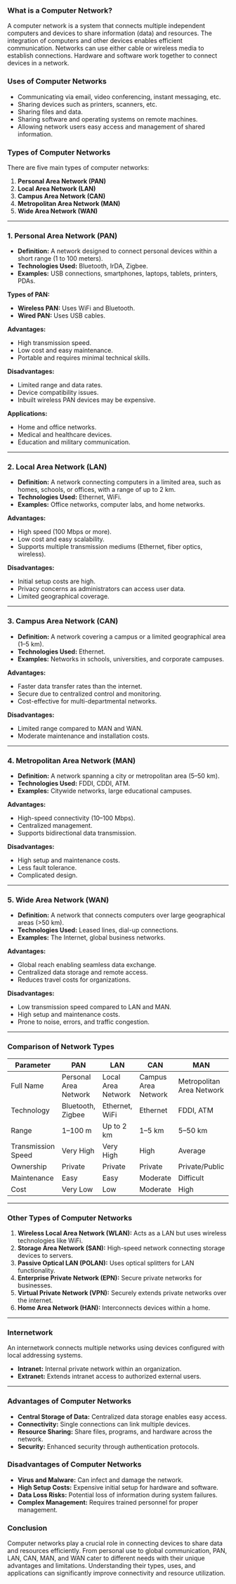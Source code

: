 ### **What is a Computer Network?**
A computer network is a system that connects multiple independent computers and devices to share information (data) and resources. The integration of computers and other devices enables efficient communication. Networks can use either cable or wireless media to establish connections. Hardware and software work together to connect devices in a network.

### **Uses of Computer Networks**
- Communicating via email, video conferencing, instant messaging, etc.
- Sharing devices such as printers, scanners, etc.
- Sharing files and data.
- Sharing software and operating systems on remote machines.
- Allowing network users easy access and management of shared information.

### **Types of Computer Networks**
There are five main types of computer networks:
1. **Personal Area Network (PAN)**
2. **Local Area Network (LAN)**
3. **Campus Area Network (CAN)**
4. **Metropolitan Area Network (MAN)**
5. **Wide Area Network (WAN)**

---

### **1. Personal Area Network (PAN)**
- **Definition:** A network designed to connect personal devices within a short range (1 to 100 meters).
- **Technologies Used:** Bluetooth, IrDA, Zigbee.
- **Examples:** USB connections, smartphones, laptops, tablets, printers, PDAs.

**Types of PAN:**
- **Wireless PAN:** Uses WiFi and Bluetooth.
- **Wired PAN:** Uses USB cables.

**Advantages:**
- High transmission speed.
- Low cost and easy maintenance.
- Portable and requires minimal technical skills.

**Disadvantages:**
- Limited range and data rates.
- Device compatibility issues.
- Inbuilt wireless PAN devices may be expensive.

**Applications:**
- Home and office networks.
- Medical and healthcare devices.
- Education and military communication.

---

### **2. Local Area Network (LAN)**
- **Definition:** A network connecting computers in a limited area, such as homes, schools, or offices, with a range of up to 2 km.
- **Technologies Used:** Ethernet, WiFi.
- **Examples:** Office networks, computer labs, and home networks.

**Advantages:**
- High speed (100 Mbps or more).
- Low cost and easy scalability.
- Supports multiple transmission mediums (Ethernet, fiber optics, wireless).

**Disadvantages:**
- Initial setup costs are high.
- Privacy concerns as administrators can access user data.
- Limited geographical coverage.

---

### **3. Campus Area Network (CAN)**
- **Definition:** A network covering a campus or a limited geographical area (1–5 km).
- **Technologies Used:** Ethernet.
- **Examples:** Networks in schools, universities, and corporate campuses.

**Advantages:**
- Faster data transfer rates than the internet.
- Secure due to centralized control and monitoring.
- Cost-effective for multi-departmental networks.

**Disadvantages:**
- Limited range compared to MAN and WAN.
- Moderate maintenance and installation costs.

---

### **4. Metropolitan Area Network (MAN)**
- **Definition:** A network spanning a city or metropolitan area (5–50 km).
- **Technologies Used:** FDDI, CDDI, ATM.
- **Examples:** Citywide networks, large educational campuses.

**Advantages:**
- High-speed connectivity (10–100 Mbps).
- Centralized management.
- Supports bidirectional data transmission.

**Disadvantages:**
- High setup and maintenance costs.
- Less fault tolerance.
- Complicated design.

---

### **5. Wide Area Network (WAN)**
- **Definition:** A network that connects computers over large geographical areas (>50 km).
- **Technologies Used:** Leased lines, dial-up connections.
- **Examples:** The Internet, global business networks.

**Advantages:**
- Global reach enabling seamless data exchange.
- Centralized data storage and remote access.
- Reduces travel costs for organizations.

**Disadvantages:**
- Low transmission speed compared to LAN and MAN.
- High setup and maintenance costs.
- Prone to noise, errors, and traffic congestion.

---

### **Comparison of Network Types**
| Parameter           | PAN                 | LAN                 | CAN                 | MAN                 | WAN                 |
|---------------------|---------------------|---------------------|---------------------|---------------------|---------------------|
| Full Name          | Personal Area Network | Local Area Network  | Campus Area Network | Metropolitan Area Network | Wide Area Network |
| Technology         | Bluetooth, Zigbee   | Ethernet, WiFi      | Ethernet            | FDDI, ATM           | Leased Line, Dial-Up|
| Range              | 1–100 m            | Up to 2 km          | 1–5 km             | 5–50 km            | >50 km              |
| Transmission Speed | Very High           | Very High           | High                | Average             | Low                 |
| Ownership          | Private             | Private             | Private             | Private/Public      | Private/Public      |
| Maintenance        | Easy                | Easy                | Moderate            | Difficult           | Very Difficult      |
| Cost               | Very Low            | Low                 | Moderate            | High                | Very High           |

---

### **Other Types of Computer Networks**
1. **Wireless Local Area Network (WLAN):** Acts as a LAN but uses wireless technologies like WiFi.
2. **Storage Area Network (SAN):** High-speed network connecting storage devices to servers.
3. **Passive Optical LAN (POLAN):** Uses optical splitters for LAN functionality.
4. **Enterprise Private Network (EPN):** Secure private networks for businesses.
5. **Virtual Private Network (VPN):** Securely extends private networks over the internet.
6. **Home Area Network (HAN):** Interconnects devices within a home.

---

### **Internetwork**
An internetwork connects multiple networks using devices configured with local addressing systems.

- **Intranet:** Internal private network within an organization.
- **Extranet:** Extends intranet access to authorized external users.

---

### **Advantages of Computer Networks**
- **Central Storage of Data:** Centralized data storage enables easy access.
- **Connectivity:** Single connections can link multiple devices.
- **Resource Sharing:** Share files, programs, and hardware across the network.
- **Security:** Enhanced security through authentication protocols.

### **Disadvantages of Computer Networks**
- **Virus and Malware:** Can infect and damage the network.
- **High Setup Costs:** Expensive initial setup for hardware and software.
- **Data Loss Risks:** Potential loss of information during system failures.
- **Complex Management:** Requires trained personnel for proper management.

### **Conclusion**
Computer networks play a crucial role in connecting devices to share data and resources efficiently. From personal use to global communication, PAN, LAN, CAN, MAN, and WAN cater to different needs with their unique advantages and limitations. Understanding their types, uses, and applications can significantly improve connectivity and resource utilization.

